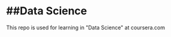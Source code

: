 ##Data Science
===================

This repo is used for learning in "Data Science" at coursera.com

